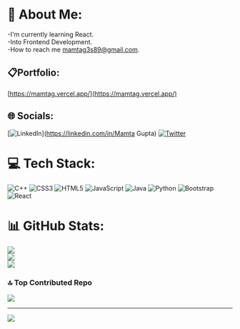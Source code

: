 # 💫 About Me:
-I'm currently learning React.<br>-Into Frontend Development.<br>-How to reach me mamtag3s89@gmail.com.

## 📋Portfolio: 
[https://mamtag.vercel.app/](https://mamtag.vercel.app/)

## 🌐 Socials:
[![LinkedIn](https://img.shields.io/badge/LinkedIn-%230077B5.svg?logo=linkedin&logoColor=white)](https://linkedin.com/in/Mamta Gupta) [![Twitter](https://img.shields.io/badge/Twitter-%231DA1F2.svg?logo=Twitter&logoColor=white)](https://twitter.com/@mamtag3s89) 

# 💻 Tech Stack:
![C++](https://img.shields.io/badge/c++-%2300599C.svg?style=for-the-badge&logo=c%2B%2B&logoColor=white) ![CSS3](https://img.shields.io/badge/css3-%231572B6.svg?style=for-the-badge&logo=css3&logoColor=white) ![HTML5](https://img.shields.io/badge/html5-%23E34F26.svg?style=for-the-badge&logo=html5&logoColor=white) ![JavaScript](https://img.shields.io/badge/javascript-%23323330.svg?style=for-the-badge&logo=javascript&logoColor=%23F7DF1E) ![Java](https://img.shields.io/badge/java-%23ED8B00.svg?style=for-the-badge&logo=java&logoColor=white) ![Python](https://img.shields.io/badge/python-3670A0?style=for-the-badge&logo=python&logoColor=ffdd54) ![Bootstrap](https://img.shields.io/badge/bootstrap-%23563D7C.svg?style=for-the-badge&logo=bootstrap&logoColor=white) ![React](https://img.shields.io/badge/react-%2320232a.svg?style=for-the-badge&logo=react&logoColor=%2361DAFB)
# 📊 GitHub Stats:
![](https://github-readme-stats.vercel.app/api?username=mamta137&theme=dark&hide_border=false&include_all_commits=false&count_private=false)<br/>
![](https://github-readme-streak-stats.herokuapp.com/?user=mamta137&theme=dark&hide_border=false)<br/>
![](https://github-readme-stats.vercel.app/api/top-langs/?username=mamta137&theme=dark&hide_border=false&include_all_commits=false&count_private=false&layout=compact)

### 🔝 Top Contributed Repo
![](https://github-contributor-stats.vercel.app/api?username=mamta137&limit=5&theme=dark&combine_all_yearly_contributions=true)

---
[![](https://visitcount.itsvg.in/api?id=mamta137&icon=0&color=0)](https://visitcount.itsvg.in)

<!-- Proudly created with GPRM ( https://gprm.itsvg.in ) -->
